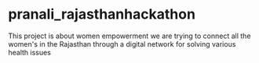 # pranali_rajasthanhackathon
This project is about women empowerment we are trying to connect all the women's in the Rajasthan through a digital network for solving various health issues
